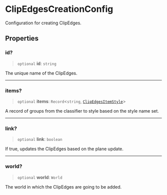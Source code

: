 # ClipEdgesCreationConfig

Configuration for creating ClipEdges.

## Properties

### id?

> `optional` **id**: `string`

The unique name of the ClipEdges.

***

### items?

> `optional` **items**: `Record`\<`string`, [`ClipEdgesItemStyle`](ClipEdgesItemStyle.md)\>

A record of groups from the classifier to style based on the style name set.

***

### link?

> `optional` **link**: `boolean`

If true, updates the ClipEdges based on the plane update.

***

### world?

> `optional` **world**: `World`

The world in which the ClipEdges are going to be added.
